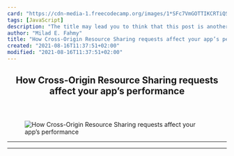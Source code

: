 ```yaml
---
card: "https://cdn-media-1.freecodecamp.org/images/1*SFc7VmGOTTIKCRTiQSc96Q.jpeg"
tags: [JavaScript]
description: "The title may lead you to think that this post is another ran"
author: "Milad E. Fahmy"
title: "How Cross-Origin Resource Sharing requests affect your app’s performance"
created: "2021-08-16T11:37:51+02:00"
modified: "2021-08-16T11:37:51+02:00"
---
```

<div class="site-wrapper">
<main id="site-main" class="site-main outer">
<div class="inner">
<article class="post-full post tag-javascript tag-single-page-applications tag-microservices tag-technology tag-programming ">
<header class="post-full-header">
<h1 class="post-full-title">How Cross-Origin Resource Sharing requests affect your app’s performance</h1>
</header>
<figure class="post-full-image">
<picture>
<source media="(max-width: 700px)" sizes="1px" srcset="data:image/gif;base64,R0lGODlhAQABAIAAAAAAAP///yH5BAEAAAAALAAAAAABAAEAAAIBRAA7 1w">
<source media="(min-width: 701px)" sizes="(max-width: 800px) 400px,
(max-width: 1170px) 700px,
1400px" srcset="https://cdn-media-1.freecodecamp.org/images/1*SFc7VmGOTTIKCRTiQSc96Q.jpeg 300w,
https://cdn-media-1.freecodecamp.org/images/1*SFc7VmGOTTIKCRTiQSc96Q.jpeg 600w,
https://cdn-media-1.freecodecamp.org/images/1*SFc7VmGOTTIKCRTiQSc96Q.jpeg 1000w,
https://cdn-media-1.freecodecamp.org/images/1*SFc7VmGOTTIKCRTiQSc96Q.jpeg 2000w">
<img onerror="this.style.display='none'" src="https://cdn-media-1.freecodecamp.org/images/1*SFc7VmGOTTIKCRTiQSc96Q.jpeg" alt="How Cross-Origin Resource Sharing requests affect your app’s performance">
</picture>
</figure>
<section class="post-full-content">
<div class="post-content">
</div>
<hr>
<hr>
</section>
</article>
</div>
</main>
</div>
<!-- Google Tag Manager (noscript) -->
<!-- End Google Tag Manager (noscript) -->
